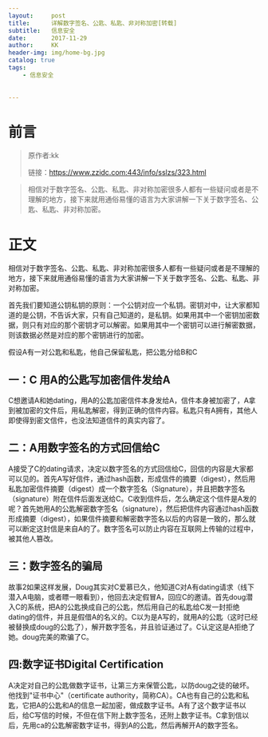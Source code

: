 ```yaml
---
layout:     post
title:      详解数字签名、公匙、私匙、非对称加密[转载]
subtitle:   信息安全
date:       2017-11-29
author:     KK
header-img: img/home-bg.jpg
catalog: true
tags:
    - 信息安全
    
    
---
```


# 前言

>原作者:kk
>
>链接：https://www.zzidc.com:443/info/sslzs/323.html

>相信对于数字签名、公匙、私匙、非对称加密很多人都有一些疑问或者是不理解的地方，接下来就用通俗易懂的语言为大家讲解一下关于数字签名、公匙、私匙、非对称加密。

# 正文

相信对于数字签名、公匙、私匙、非对称加密很多人都有一些疑问或者是不理解的地方，接下来就用通俗易懂的语言为大家讲解一下关于数字签名、公匙、私匙、非对称加密。


首先我们要知道公钥私钥的原则：一个公钥对应一个私钥。密钥对中，让大家都知道的是公钥，不告诉大家，只有自己知道的，是私钥。如果用其中一个密钥加密数据，则只有对应的那个密钥才可以解密。如果用其中一个密钥可以进行解密数据，则该数据必然是对应的那个密钥进行的加密。


假设A有一对公匙和私匙，他自己保留私匙，把公匙分给B和C


## 一：C 用A的公匙写加密信件发给A


C想邀请A和她dating，用A的公匙加密信件本身发给A，信件本身被加密了，A拿到被加密的文件后，用私匙解密，得到正确的信件内容。私匙只有A拥有，其他人即使得到密文信件，也没法知道信件的真实内容了。

## 二：A用数字签名的方式回信给C


A接受了C的dating请求，决定以数字签名的方式回信给C，回信的内容是大家都可以见的。首先A写好信件，通过hash函数，形成信件的摘要（digest），然后用私匙加密信件摘要（digest）成一个数字签名（Signature），并且把数字签名（signature）附在信件后面发送给C。C收到信件后，怎么确定这个信件是A发的呢？首先她用A的公匙解密数字签名（signature），然后把信件内容通过hash函数形成摘要（digest），如果信件摘要和解密数字签名以后的内容是一致的，那么就可以断定这封信是来自A的了。数字签名可以防止内容在互联网上传输的过程中，被其他人篡改。


## 三：数字签名的骗局


故事2如果这样发展，Doug其实对C爱慕已久，他知道C对A有dating请求（线下潜入A电脑，或者瞟一眼看到），他回去决定假冒A，回应C的邀请。首先doug潜入C的系统，把A的公匙换成自己的公匙，然后用自己的私匙给C发一封拒绝dating的信件，并且是假借A的名义的。C以为是A写的，就用A的公匙（这时已经被替换成doug的公匙了），解开数字签名，并且验证通过了。C认定这是A拒绝了她。doug完美的欺骗了C。


## 四:数字证书Digital Certification


A决定对自己的公匙做数字证书，让第三方来保管公匙，以防doug之徒的破坏。他找到"证书中心"（certificate authority，简称CA）。CA也有自己的公匙和私匙，它把A的公匙和A的信息一起加密，做成数字证书。A有了这个数字证书以后，给C写信的时候，不但在信下附上数字签名，还附上数字证书。C拿到信以后，先用ca的公匙解密数字证书，得到A的公匙，然后再解开A的数字签名。